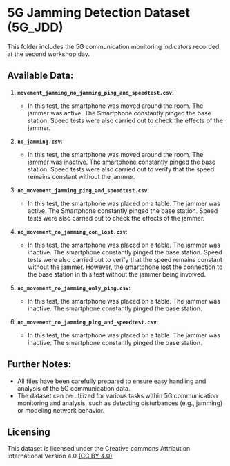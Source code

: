 # 5G Jamming Detection Dataset (5G_JDD)

This folder includes the 5G communication monitoring indicators recorded at the second workshop day.

## Available Data:

1. **`movement_jamming_no_jamming_ping_and_speedtest.csv`**:  
   - In this test, the smartphone was moved around the room. The jammer was active. The Smartphone  constantly pinged the base station. Speed tests were also carried out to check the effects of the jammer.

2. **`no_jamming.csv`**:  
   - In this test, the smartphone was moved around the room. The jammer was inactive. The smartphone constantly pinged the base station. Speed tests were also carried out to verify that the speed remains constant without the jammer.

3. **`no_movement_jamming_ping_and_speedtest.csv`**:  
   - In this test, the smartphone was placed on a table. The jammer was active. The Smartphone  constantly pinged the base station. Speed tests were also carried out to check the effects of the jammer.

4. **`no_movement_no_jamming_con_lost.csv`**:  
   - In this test, the smartphone was placed on a table. The jammer was inactive. The smartphone constantly pinged the base station. Speed tests were also carried out to verify that the speed remains constant without the jammer. However, the smartphone lost the connection to the base station in this test without the jammer being involved.

5. **`no_movement_no_jamming_only_ping.csv`**:  
   - In this test, the smartphone was placed on a table. The jammer was inactive. The smartphone constantly pinged the base station. 

7. **`no_movement_no_jamming_ping_and_speedtest.csv`**:  
   - In this test, the smartphone was placed on a table. The jammer was inactive. The smartphone constantly pinged the base station. 

## Further Notes:

- All files have been carefully prepared to ensure easy handling and analysis of the 5G communication data.
- The dataset can be utilized for various tasks within 5G communication monitoring and analysis, such as detecting disturbances (e.g., jamming) or modeling network behavior.

## Licensing

This dataset is licensed under the Creative commons Attribution International 
Version 4.0 [(CC BY 4.0)](https://github.com/daisy-field/datasets/blob/main/LICENSE.txt)